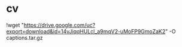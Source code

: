 # cv
 
!wget "https://drive.google.com/uc?export=download&id=14vJiqqHULcl_a9mqV2-uMoFP9GmoZaK2" -O captions.tar.gz



